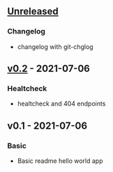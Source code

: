 <a name="unreleased"></a>
## [Unreleased]

### Changelog
- changelog with git-chglog


<a name="v0.2"></a>
## [v0.2] - 2021-07-06
### Healtcheck
- healtcheck and 404 endpoints


<a name="v0.1"></a>
## v0.1 - 2021-07-06
### Basic
- Basic readme hello world app


[Unreleased]: https://github.com/dbgjerez/golang-k8s-helm-helloworld/compare/v0.2...HEAD
[v0.2]: https://github.com/dbgjerez/golang-k8s-helm-helloworld/compare/v0.1...v0.2
